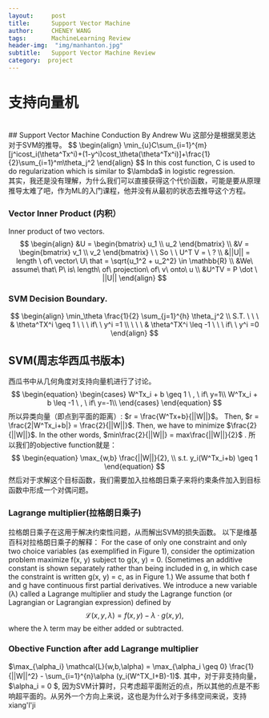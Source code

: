 ```yaml
---
layout:     post
title:      Support Vector Machine
author:     CHENEY WANG
tags: 		MachineLearning Review
header-img:  "img/manhanton.jpg"
subtitle:  	Support Vector Machine Review
category:  project
---
```

<!-- Start Writing Below in Markdown -->

# 支持向量机
<br >
## Support Vector Machine Conduction By Andrew Wu
这部分是根据吴恩达对于SVM的推导。
$$
\begin{align} 
\min_{u}C\sum_{i=1}^{m} [j^icost_i(\theta^Tx^i)+(1-y^i)cost_\theta(\theta^Tx^i)]+\frac{1}{2}\sum_{i=1}^m\theta_j^2
\end{align}
$$
In this cost function, C is used to do regularization which is similar to $\lambda$ in logistic regression.
<br>
其实，我还是没有理解，为什么我们可以直接获得这个代价函数，可能是要从原理推导太难了吧，作为ML的入门课程，他并没有从最初的状态去推导这个方程。

### Vector Inner Product (内积）
Inner product of two vectors.
$$
\begin{align}
&U =  \begin{bmatrix} 
u_1 \\ u_2 
\end{bmatrix} \\
&V = \begin{bmatrix} 
v_1 \\ v_2 
\end{bmatrix}  \ \ So \ \  U^T V = \ ? \\
&||U|| =  length \ of\  vector\ U\ that = \sqrt{u_1^2 + u_2^2} \in \mathbb{R} \\
&We\ assume\ that\ P\ is\ length\ of\ projection\ of\ v\ onto\ u \\
&U^TV = P \dot \ ||U||
\end{align}
$$

### SVM Decision Boundary.
$$
\begin{align}
\min_\theta \frac{1}{2} \sum_{j=1}^{h} \theta_j^2 \\
S.T. \ \ \ & \theta^TX^i \geq 1 \ \ \ if\ \ y^i =1 \\
\ \ \ & \theta^TX^i \leq -1 \ \ \ if\ \ y^i =0 
\end{align}
$$

## SVM(周志华西瓜书版本)
西瓜书中从几何角度对支持向量机进行了讨论。
$$ 
\begin{equation}
\begin{cases}
    W^Tx_i + b \geq 1 \ , \ if\ y=1\\
    W^Tx_i + b \leq -1 \ , \ if\ y=-1\\
\end{cases}
\end{equation}
$$
所以异类向量（即点到平面的距离）: $r = \frac{W^Tx+b}{||W||}$。
Then, $r = \frac{2|W^Tx_i+b|} = \frac{2}{||W||}$.
Then, we have to minimize $\frac{2}{||W||}$.
In the other words, $min\frac{2}{||W||} = max\frac{||W||}{2}$ .
所以我们的objective function就是：
$$
\begin{equation}
\max_{w,b} \frac{||W||}{2}, \\
s.t. y_i(W^Tx_i+b) \geq 1
\end{equation}
$$
然后对于求解这个目标函数，我们需要加入拉格朗日乘子来将约束条件加入到目标函数中形成一个对偶问题。
### Lagrange multiplier(拉格朗日乘子)
拉格朗日乘子在这用于解决约束性问题，从而解出SVM的损失函数。
以下是维基百科对拉格朗日乘子的解释：
For the case of only one constraint and only two choice variables (as exemplified in Figure 1), consider the optimization problem
maximize f(x, y)
subject to g(x, y) = 0.
(Sometimes an additive constant is shown separately rather than being included in g, in which case the constraint is written g(x, y) = c, as in Figure 1.) We assume that both f and g have continuous first partial derivatives. We introduce a new variable (λ) called a Lagrange multiplier and study the Lagrange function (or Lagrangian or Lagrangian expression) defined by
$$
\begin{equation}
\mathcal{L}(x,y,\lambda ) = f(x,y) - \lambda \cdot g(x,y),
\end{equation}
$$
where the λ term may be either added or subtracted.

### Obective Function after add Lagrange multiplier
$\max_{\alpha_i} \mathcal{L}(w,b,\alpha) = \max_{\alpha_i \geq 0} \frac{1}{||W||^2} - \sum_{i=1}^{n}\alpha (y_i(W^TX_I+B)-1)$.
其中，对于非支持向量，$\alpha_i = 0 $, 因为SVM计算时，只考虑超平面附近的点，所以其他的点是不影响超平面的。从另外一个方向上来说，这也是为什么对于多纬空间来说，支持xiang'l'ji






